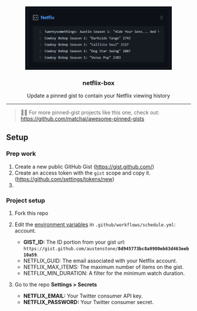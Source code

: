 <p align="center">
  <img width="400" src="./screenshot.png">
  <h3 align="center">netflix-box</h3>
  <p align="center">Update a pinned gist to contain your Netflix viewing history</p>
</p>

---

> 📌✨ For more pinned-gist projects like this one, check out: https://github.com/matchai/awesome-pinned-gists

## Setup

### Prep work

1. Create a new public GitHub Gist (https://gist.github.com/)
1. Create an access token with the `gist` scope and copy it. (https://github.com/settings/tokens/new)
1. 

### Project setup

1. Fork this repo
1. Edit the [environment variables](https://github.com/austenstone/netflix-box/blob/main/.github/workflows/schedule.yml) in `.github/workflows/schedule.yml`:
account.

   - **GIST_ID:** The ID portion from your gist url: `https://gist.github.com/austenstone/`**`8d945773bc8a9980eb63d463eeb10a59`**.
   - NETFLIX_GUID: The email associated with your Netflix account.
   - NETFLIX_MAX_ITEMS: The maximum number of items on the gist.
   - NETFLIX_MIN_DURATION: A filter for the minimum watch duration.

1. Go to the repo **Settings > Secrets**
   - **NETFLIX_EMAIL:** Your Twitter consumer API key.
   - **NETFLIX_PASSWORD:** Your Twitter consumer secret.
